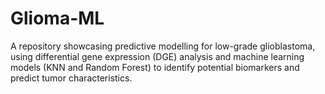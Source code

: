 # Glioma-ML
A repository showcasing predictive modelling for low-grade glioblastoma, using differential gene expression (DGE) analysis and machine learning models (KNN and Random Forest) to identify potential biomarkers and predict tumor characteristics.

